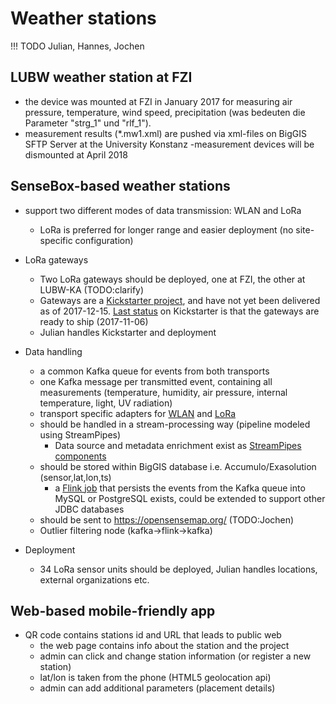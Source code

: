 # Weather stations

!!! TODO
    Julian, Hannes, Jochen

## LUBW weather station at FZI

  - the device was mounted at FZI in January 2017 for measuring air pressure, temperature, wind speed, precipitation (was bedeuten die Parameter "strg_1" und "rlf_1").
  - measurement results (*.mw1.xml) are pushed via xml-files on BigGIS SFTP Server at the University Konstanz 
  -measurement devices will be dismounted at April 2018

## SenseBox-based weather stations
- support two different modes of data transmission: WLAN and LoRa
    - LoRa is preferred for longer range and easier deployment (no site-specific configuration)

- LoRa gateways
    - Two LoRa gateways should be deployed, one at FZI, the other at LUBW-KA (TODO:clarify)
    - Gateways are a [Kickstarter project](https://www.kickstarter.com/projects/419277966/the-things-network),
        and have not yet been delivered as of 2017-12-15. [Last status](https://www.kickstarter.com/projects/419277966/the-things-network/posts/2036596)
        on Kickstarter is that the gateways are ready to ship (2017-11-06)
    - Julian handles Kickstarter and deployment

- Data handling
    - a common Kafka queue for events from both transports
    - one Kafka message per transmitted event, containing all measurements (temperature, humidity, air pressure, internal temperature, light, UV radiation)
    - transport specific adapters for [WLAN](https://github.com/biggis-project/sensebox-station/tree/master/SenseBoxSimpleRestServer)
        and [LoRa](https://github.com/biggis-project/sensebox-station/tree/master/CodekunstMQTTAdapter)
    - should be handled in a stream-processing way (pipeline modeled using StreamPipes)
        - Data source and metadata enrichment exist as [StreamPipes components](../architecture/StreamPipes.md)
    - should be stored within BigGIS database i.e. Accumulo/Exasolution (sensor,lat,lon,ts)
        - a [Flink job](https://github.com/biggis-project/sensebox-station/tree/master/FlinkDbSink)
            that persists the events from the Kafka queue into MySQL or PostgreSQL exists,
            could be extended to support other JDBC databases
    - should be sent to https://opensensemap.org/ (TODO:Jochen)
    - Outlier filtering node (kafka->flink->kafka)

- Deployment
    - 34 LoRa sensor units should be deployed, Julian handles locations, external organizations etc.


## Web-based mobile-friendly app
- QR code contains stations id and URL that leads to public web
    - the web page contains info about the station and the project
    - admin can click and change station information (or register a new station)
    - lat/lon is taken from the phone (HTML5 geolocation api)
    - admin can add additional parameters (placement details)
